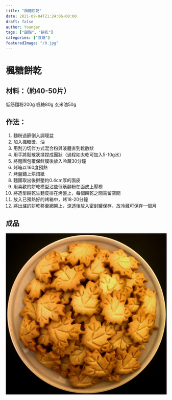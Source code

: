 ```yaml
---
title: "楓糖餅乾"
date: 2021-09-04T21:24:06+08:00
draft: false
author: Younger
tags: ["甜點", "餅乾"]
categories: ["食譜"]
featuredImage: "/0.jpg"
---
```


# 楓糖餅乾
## 材料：（約40-50片）
低筋麵粉200g
楓糖80g
玄米油50g
## 作法：
1. 麵粉過篩倒入調理盆  
2. 加入楓糖漿、油   
3. 用刮刀切伴方式混合粉與液體直到鬆散狀  
4. 用手將鬆散狀揉捏成團狀（過程如太乾可加入5-10g水）  
5. 將麵團包覆保鮮膜後放入冷藏30分鐘  
6. 烤箱以160度預熱  
7. 烤盤鋪上烘焙紙  
8. 麵團取出後擀壓約0.4cm厚的面皮  
9. 用喜歡的餅乾模型沾些低筋麵粉在面皮上壓模  
10. 將造型餅乾生麵皮排在烤盤上，每個餅乾之間需留空間  
11. 放入已預熱好的烤箱中，烤18-20分鐘  
12. 將出爐的餅乾移至網架上，涼透後放入密封罐保存，放冷藏可保存一個月  

## 成品
![](/222.jpg)